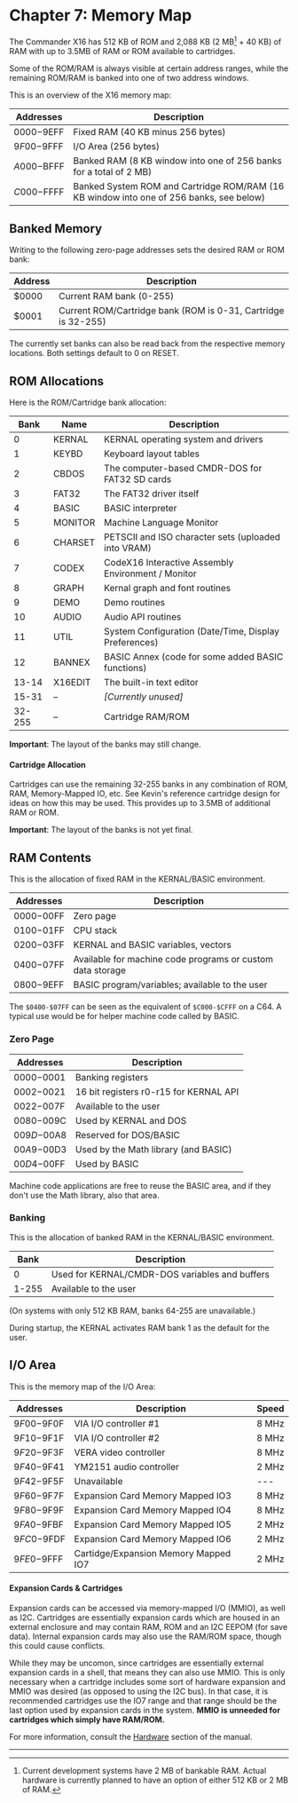 
# Chapter 7: Memory Map

The Commander X16 has 512 KB of ROM and 2,088 KB (2 MB[^1] + 40 KB) of RAM with up to 3.5MB of RAM or ROM available to cartridges.

Some of the ROM/RAM is always visible at certain address ranges, while the remaining ROM/RAM is banked into one of two address windows. 

This is an overview of the X16 memory map:

|Addresses  |Description                                                                             |
|-----------|----------------------------------------------------------------------------------------|
|$0000-$9EFF|Fixed RAM (40 KB minus 256 bytes)						                                 |
|$9F00-$9FFF|I/O Area (256 bytes)										                             |
|$A000-$BFFF|Banked RAM (8 KB window into one of 256 banks for a total of 2 MB)                      |
|$C000-$FFFF|Banked System ROM and Cartridge ROM/RAM (16 KB window into one of 256 banks, see below) |

## Banked Memory

Writing to the following zero-page addresses sets the desired RAM or ROM bank:

|Address  |Description                                                   |
|---------|--------------------------------------------------------------|
|$0000    |Current RAM bank (0-255)                                      |
|$0001    |Current ROM/Cartridge bank (ROM is 0-31, Cartridge is 32-255) |

The currently set banks can also be read back from the respective memory locations. Both settings default to 0 on RESET.

## ROM Allocations

Here is the ROM/Cartridge bank allocation:

|Bank  |Name   |Description                                            |
|------|-------|-------------------------------------------------------|
|0     |KERNAL |KERNAL operating system and drivers                    |
|1     |KEYBD  |Keyboard layout tables                                 |
|2     |CBDOS  |The computer-based CMDR-DOS for FAT32 SD cards         |
|3     |FAT32  |The FAT32 driver itself                                |
|4     |BASIC  |BASIC interpreter                                      |
|5     |MONITOR|Machine Language Monitor                               |
|6     |CHARSET|PETSCII and ISO character sets (uploaded into VRAM)    |
|7     |CODEX  |CodeX16 Interactive Assembly Environment / Monitor     |
|8     |GRAPH  |Kernal graph and font routines                         |
|9     |DEMO   |Demo routines                                          |
|10    |AUDIO  |Audio API routines                                     |
|11    |UTIL   |System Configuration (Date/Time, Display Preferences)  |
|12    |BANNEX |BASIC Annex (code for some added BASIC functions)      |
|13-14 |X16EDIT|The built-in text editor                               |
|15-31 |–      |*[Currently unused]*                                   |
|32-255|–      |Cartridge RAM/ROM                                      |

**Important**: The layout of the banks may still change.

#### Cartridge Allocation

Cartridges can use the remaining 32-255 banks in any combination of ROM, RAM, Memory-Mapped IO, etc. See Kevin's reference cartridge design
for ideas on how this may be used. This provides up to 3.5MB of additional RAM or ROM.

**Important**: The layout of the banks is not yet final.

## RAM Contents

This is the allocation of fixed RAM in the KERNAL/BASIC environment.

|Addresses  |Description                                                     |
|-----------|----------------------------------------------------------------|
|$0000-$00FF|Zero page                                                       |
|$0100-$01FF|CPU stack                                                       |
|$0200-$03FF|KERNAL and BASIC variables, vectors                             |
|$0400-$07FF|Available for machine code programs or custom data storage      |
|$0800-$9EFF|BASIC program/variables; available to the user                  |

The `$0400-$07FF` can be seen as the equivalent of `$C000-$CFFF` on a C64. A typical use would be for helper machine code called by BASIC.

### Zero Page

|Addresses  |Description                            |
|-----------|---------------------------------------|
|$0000-$0001|Banking registers                      |
|$0002-$0021|16 bit registers r0-r15 for KERNAL API |
|$0022-$007F|Available to the user                  |
|$0080-$009C|Used by KERNAL and DOS                 |
|$009D-$00A8|Reserved for DOS/BASIC                 |
|$00A9-$00D3|Used by the Math library (and BASIC)   |
|$00D4-$00FF|Used by BASIC                          |

Machine code applications are free to reuse the BASIC area, and if they don't use the Math library, also that area.

### Banking

This is the allocation of banked RAM in the KERNAL/BASIC environment.

|Bank |Description                                    |
|-----|-----------------------------------------------|
|0    |Used for KERNAL/CMDR-DOS variables and buffers |
|1-255|Available to the user                          |

(On systems with only 512 KB RAM, banks 64-255 are unavailable.)

During startup, the KERNAL activates RAM bank 1 as the default for the user.

## I/O Area

This is the memory map of the I/O Area:

|Addresses    |Description                          |Speed|
|-------------|-------------------------------------|-----|
|$9F00-$9F0F|VIA I/O controller #1                |8 MHz|
|$9F10-$9F1F|VIA I/O controller #2                |8 MHz|
|$9F20-$9F3F|VERA video controller                |8 MHz|
|$9F40-$9F41|YM2151 audio controller              |2 MHz|
|$9F42-$9F5F|Unavailable                          | --- |
|$9F60-$9F7F|Expansion Card Memory Mapped IO3     |8 MHz|
|$9F80-$9F9F|Expansion Card Memory Mapped IO4     |8 MHz|
|$9FA0-$9FBF|Expansion Card Memory Mapped IO5     |2 MHz|
|$9FC0-$9FDF|Expansion Card Memory Mapped IO6     |2 MHz|
|$9FE0-$9FFF|Cartidge/Expansion Memory Mapped IO7 |2 MHz|

#### Expansion Cards & Cartridges

Expansion cards can be accessed via memory-mapped I/O (MMIO), as well as I2C. Cartridges are 
essentially expansion cards which are housed in an external enclosure and may contain RAM, ROM
and an I2C EEPOM (for save data). Internal expansion cards may also use the RAM/ROM space,
though this could cause conflicts.

While they may be uncomon, since cartridges are essentially external expansion cards in a 
shell, that means they can also use MMIO. This is only necessary when a cartridge includes 
some sort of hardware expansion and MMIO was desired (as opposed to using the I2C bus). In 
that case, it is recommended cartridges use the IO7 range and that range should be the 
last option used by expansion cards in the system.
**MMIO is unneeded for cartridges which simply have RAM/ROM.**

For more information, consult the 
[Hardware](X16%20Reference%20-%2014%20-%20Hardware.md#chapter-14-hardware-pinouts) section of the manual.

---

[^1]: Current development systems have 2 MB of bankable RAM. 
Actual hardware is currently planned to have an option of either 512 KB or 2 MB of RAM.

<!-- For PDF formatting -->
<div class="page-break"></div>
